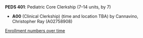 **PEDS 401**: Pediatric Core Clerkship (7–14 units, by 7)

- **A00** (Clinical Clerkship) (time and location TBA) by Cannavino, Christopher Ray (A02758908)

[Enrollment numbers over time](./PEDS401.tsv)
